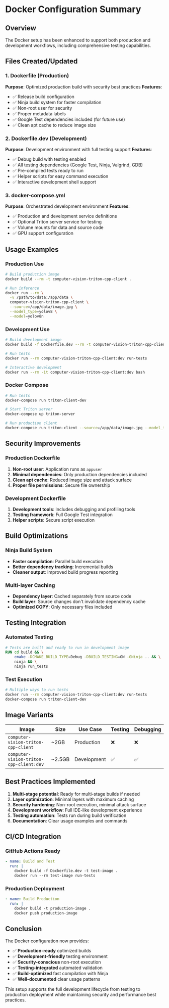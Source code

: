 # Docker Configuration Summary

## Overview
The Docker setup has been enhanced to support both production and development workflows, including comprehensive testing capabilities.

## Files Created/Updated

### 1. Dockerfile (Production)
**Purpose**: Optimized production build with security best practices
**Features**:
- ✅ Release build configuration
- ✅ Ninja build system for faster compilation  
- ✅ Non-root user for security
- ✅ Proper metadata labels
- ✅ Google Test dependencies included (for future use)
- ✅ Clean apt cache to reduce image size

### 2. Dockerfile.dev (Development)
**Purpose**: Development environment with full testing support
**Features**:
- ✅ Debug build with testing enabled
- ✅ All testing dependencies (Google Test, Ninja, Valgrind, GDB)
- ✅ Pre-compiled tests ready to run
- ✅ Helper scripts for easy command execution
- ✅ Interactive development shell support

### 3. docker-compose.yml
**Purpose**: Orchestrated development environment
**Features**:
- ✅ Production and development service definitions
- ✅ Optional Triton server service for testing
- ✅ Volume mounts for data and source code
- ✅ GPU support configuration

## Usage Examples

### Production Use
```bash
# Build production image
docker build --rm -t computer-vision-triton-cpp-client .

# Run inference
docker run --rm \
  -v /path/to/data:/app/data \
  computer-vision-triton-cpp-client \
  --source=/app/data/image.jpg \
  --model_type=yolov8 \
  --model=yolov8n
```

### Development Use
```bash
# Build development image
docker build -f Dockerfile.dev --rm -t computer-vision-triton-cpp-client:dev .

# Run tests
docker run --rm computer-vision-triton-cpp-client:dev run-tests

# Interactive development
docker run --rm -it computer-vision-triton-cpp-client:dev bash
```

### Docker Compose
```bash
# Run tests
docker-compose run triton-client-dev

# Start Triton server
docker-compose up triton-server

# Run production client
docker-compose run triton-client --source=/app/data/image.jpg --model_type=yolov8
```

## Security Improvements

### Production Dockerfile
1. **Non-root user**: Application runs as `appuser`
2. **Minimal dependencies**: Only production dependencies included
3. **Clean apt cache**: Reduced image size and attack surface
4. **Proper file permissions**: Secure file ownership

### Development Dockerfile
1. **Development tools**: Includes debugging and profiling tools
2. **Testing framework**: Full Google Test integration
3. **Helper scripts**: Secure script execution

## Build Optimizations

### Ninja Build System
- **Faster compilation**: Parallel build execution
- **Better dependency tracking**: Incremental builds
- **Cleaner output**: Improved build progress reporting

### Multi-layer Caching
- **Dependency layer**: Cached separately from source code
- **Build layer**: Source changes don't invalidate dependency cache
- **Optimized COPY**: Only necessary files included

## Testing Integration

### Automated Testing
```dockerfile
# Tests are built and ready to run in development image
RUN cd build && \
    cmake -DCMAKE_BUILD_TYPE=Debug -DBUILD_TESTING=ON -GNinja .. && \
    ninja && \
    ninja run_tests
```

### Test Execution
```bash
# Multiple ways to run tests
docker run --rm computer-vision-triton-cpp-client:dev run-tests
docker-compose run triton-client-dev
```

## Image Variants

| Image | Size | Use Case | Testing | Debugging |
|-------|------|----------|---------|-----------|
| `computer-vision-triton-cpp-client` | ~2GB | Production | ❌ | ❌ |
| `computer-vision-triton-cpp-client:dev` | ~2.5GB | Development | ✅ | ✅ |

## Best Practices Implemented

1. **Multi-stage potential**: Ready for multi-stage builds if needed
2. **Layer optimization**: Minimal layers with maximum caching
3. **Security hardening**: Non-root execution, minimal attack surface
4. **Development workflow**: Full IDE-like development experience
5. **Testing automation**: Tests run during build verification
6. **Documentation**: Clear usage examples and commands

## CI/CD Integration

### GitHub Actions Ready
```yaml
- name: Build and Test
  run: |
    docker build -f Dockerfile.dev -t test-image .
    docker run --rm test-image run-tests
```

### Production Deployment
```yaml
- name: Build Production
  run: |
    docker build -t production-image .
    docker push production-image
```

## Conclusion

The Docker configuration now provides:
- ✅ **Production-ready** optimized builds
- ✅ **Development-friendly** testing environment  
- ✅ **Security-conscious** non-root execution
- ✅ **Testing-integrated** automated validation
- ✅ **Build-optimized** fast compilation with Ninja
- ✅ **Well-documented** clear usage patterns

This setup supports the full development lifecycle from testing to production deployment while maintaining security and performance best practices.
